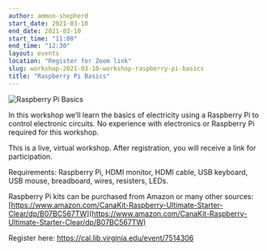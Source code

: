 ```yaml
---
author: ammon-shepherd
start_date: 2021-03-10
end_date: 2021-03-10
start_time: "11:00"
end_time: "12:30"
layout: events
location: "Register for Zoom link"
slug: workshop-2021-03-10-workshop-raspberry-pi-basics
title: "Raspberry Pi Basics"
---
```


![Raspberry Pi Basics](/assets/post-media/workshops/raspberry-pi.jpg)

In this workshop we’ll learn the basics of electricity using a Raspberry Pi to control electronic circuits. No experience with electronics or Raspberry Pi required for this workshop.

This is a live, virtual workshop. After registration, you will receive a link for participation.

Requirements: Raspberry Pi, HDMI monitor, HDMI cable, USB keyboard, USB mouse, breadboard, wires, resisters, LEDs.

Raspberry Pi kits can be purchased from Amazon or many other sources: [https://www.amazon.com/CanaKit-Raspberry-Ultimate-Starter-Clear/dp/B07BC567TW](https://www.amazon.com/CanaKit-Raspberry-Ultimate-Starter-Clear/dp/B07BC567TW)

Register here: [https://cal.lib.virginia.edu/event/7514306 ](https://cal.lib.virginia.edu/event/7514306)

